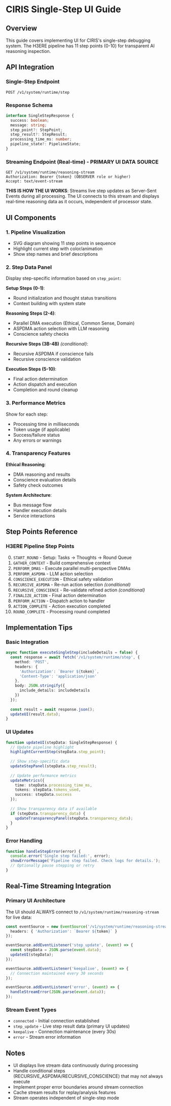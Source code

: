 # CIRIS Single-Step UI Guide

## Overview

This guide covers implementing UI for CIRIS's single-step debugging system. The H3ERE pipeline has 11 step points (0-10) for transparent AI reasoning inspection.

## API Integration

### Single-Step Endpoint
```
POST /v1/system/runtime/step
```

### Response Schema
```typescript
interface SingleStepResponse {
  success: boolean;
  message: string;
  step_point?: StepPoint;
  step_result?: StepResult;
  processing_time_ms: number;
  pipeline_state?: PipelineState;
}
```

### Streaming Endpoint (Real-time) - PRIMARY UI DATA SOURCE
```
GET /v1/system/runtime/reasoning-stream
Authorization: Bearer {token} (OBSERVER role or higher)
Accept: text/event-stream
```

**THIS IS HOW THE UI WORKS**: Streams live step updates as Server-Sent Events during all processing. The UI connects to this stream and displays real-time reasoning data as it occurs, independent of processor state.

## UI Components

### 1. Pipeline Visualization
- SVG diagram showing 11 step points in sequence
- Highlight current step with color/animation
- Show step names and brief descriptions

### 2. Step Data Panel
Display step-specific information based on `step_point`:

**Setup Steps (0-1)**:
- Round initialization and thought status transitions
- Context building with system state

**Reasoning Steps (2-4)**:
- Parallel DMA execution (Ethical, Common Sense, Domain)
- ASPDMA action selection with LLM reasoning
- Conscience safety checks

**Recursive Steps (3B-4B)** *(conditional)*:
- Recursive ASPDMA if conscience fails
- Recursive conscience validation

**Execution Steps (5-10)**:
- Final action determination
- Action dispatch and execution
- Completion and round cleanup

### 3. Performance Metrics
Show for each step:
- Processing time in milliseconds
- Token usage (if applicable)
- Success/failure status
- Any errors or warnings

### 4. Transparency Features

**Ethical Reasoning**:
- DMA reasoning and results
- Conscience evaluation details
- Safety check outcomes

**System Architecture**:
- Bus message flow
- Handler execution details
- Service interactions

## Step Points Reference

### H3ERE Pipeline Step Points
0. `START_ROUND` - Setup: Tasks → Thoughts → Round Queue
1. `GATHER_CONTEXT` - Build comprehensive context
2. `PERFORM_DMAS` - Execute parallel multi-perspective DMAs
3. `PERFORM_ASPDMA` - LLM action selection
4. `CONSCIENCE_EXECUTION` - Ethical safety validation
5. `RECURSIVE_ASPDMA` - Re-run action selection *(conditional)*
6. `RECURSIVE_CONSCIENCE` - Re-validate refined action *(conditional)*
7. `FINALIZE_ACTION` - Final action determination
8. `PERFORM_ACTION` - Dispatch action to handler
9. `ACTION_COMPLETE` - Action execution completed
10. `ROUND_COMPLETE` - Processing round completed

## Implementation Tips

### Basic Integration
```typescript
async function executeSingleStep(includeDetails = false) {
  const response = await fetch('/v1/system/runtime/step', {
    method: 'POST',
    headers: {
      'Authorization': `Bearer ${token}`,
      'Content-Type': 'application/json'
    },
    body: JSON.stringify({
      include_details: includeDetails
    })
  });
  
  const result = await response.json();
  updateUI(result.data);
}
```

### UI Updates
```typescript
function updateUI(stepData: SingleStepResponse) {
  // Update pipeline highlight
  highlightCurrentStep(stepData.step_point);
  
  // Show step-specific data
  updateStepPanel(stepData.step_result);
  
  // Update performance metrics
  updateMetrics({
    time: stepData.processing_time_ms,
    tokens: stepData.tokens_used,
    success: stepData.success
  });
  
  // Show transparency data if available
  if (stepData.transparency_data) {
    updateTransparencyPanel(stepData.transparency_data);
  }
}
```

### Error Handling
```typescript
function handleStepError(error) {
  console.error('Single step failed:', error);
  showErrorMessage('Pipeline step failed. Check logs for details.');
  // Optionally pause stepping or retry
}
```


## Real-Time Streaming Integration

### Primary UI Architecture
The UI should ALWAYS connect to `/v1/system/runtime/reasoning-stream` for live data:

```typescript
const eventSource = new EventSource('/v1/system/runtime/reasoning-stream', {
  headers: { 'Authorization': `Bearer ${token}` }
});

eventSource.addEventListener('step_update', (event) => {
  const stepData = JSON.parse(event.data);
  updateUI(stepData);
});

eventSource.addEventListener('keepalive', (event) => {
  // Connection maintained every 30 seconds
});

eventSource.addEventListener('error', (event) => {
  handleStreamError(JSON.parse(event.data));
});
```

### Stream Event Types
- `connected` - Initial connection established
- `step_update` - Live step result data (primary UI updates)
- `keepalive` - Connection maintenance (every 30s)
- `error` - Stream error information

## Notes

- UI displays live stream data continuously during processing
- Handle conditional steps (RECURSIVE_ASPDMA/RECURSIVE_CONSCIENCE) that may not always execute
- Implement proper error boundaries around stream connection
- Cache stream results for replay/analysis features
- Stream operates independent of single-step mode